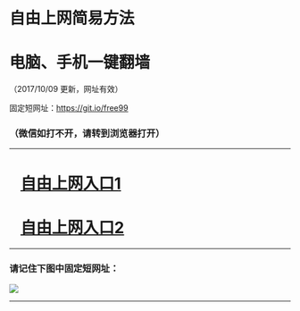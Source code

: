 ﻿# 自由上网简易方法

# 电脑、手机一键翻墙

（2017/10/09 更新，网址有效）

固定短网址：https://git.io/free99

### （微信如打不开，请转到浏览器打开）


***





# &nbsp;&nbsp; <a href="http://ft2045322278.fwq-tz-1001.info/fwqtz01.html?t=100900122212 " target="_blank">自由上网入口1</a>
# &nbsp;&nbsp; <a href="http://ft39614100.fwq-tz-1002.info/fwqtz02.html?t=10090015808 " target="_blank">自由上网入口2</a>
***

### 请记住下图中固定短网址：

<img src="https://s3-us-west-2.amazonaws.com/fwq-1001/yjfq-20170905okok.png" /> 


***

